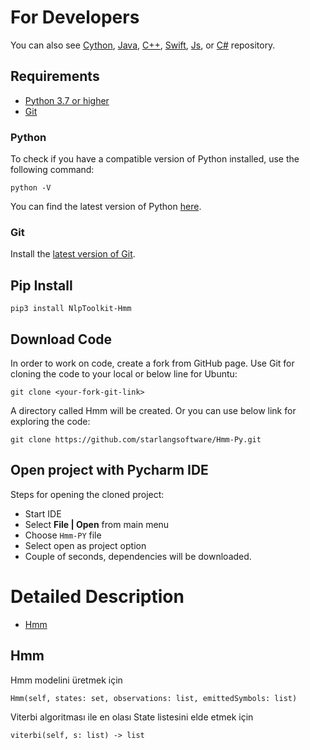 For Developers
============

You can also see [Cython](https://github.com/starlangsoftware/Hmm-Cy), [Java](https://github.com/starlangsoftware/Hmm), [C++](https://github.com/starlangsoftware/Hmm-CPP), [Swift](https://github.com/starlangsoftware/Hmm-Swift), [Js](https://github.com/starlangsoftware/Hmm-Js), or [C#](https://github.com/starlangsoftware/Hmm-CS) repository.

## Requirements

* [Python 3.7 or higher](#python)
* [Git](#git)

### Python 

To check if you have a compatible version of Python installed, use the following command:

    python -V
    
You can find the latest version of Python [here](https://www.python.org/downloads/).

### Git

Install the [latest version of Git](https://git-scm.com/book/en/v2/Getting-Started-Installing-Git).

## Pip Install

	pip3 install NlpToolkit-Hmm
	
## Download Code

In order to work on code, create a fork from GitHub page. 
Use Git for cloning the code to your local or below line for Ubuntu:

	git clone <your-fork-git-link>

A directory called Hmm will be created. Or you can use below link for exploring the code:

	git clone https://github.com/starlangsoftware/Hmm-Py.git

## Open project with Pycharm IDE

Steps for opening the cloned project:

* Start IDE
* Select **File | Open** from main menu
* Choose `Hmm-PY` file
* Select open as project option
* Couple of seconds, dependencies will be downloaded. 

Detailed Description
============

+ [Hmm](#hmm)

## Hmm

Hmm modelini üretmek için

	Hmm(self, states: set, observations: list, emittedSymbols: list)


Viterbi algoritması ile en olası State listesini elde etmek için

	viterbi(self, s: list) -> list
